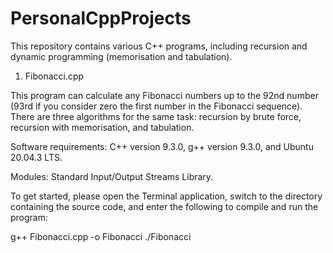 # PersonalCppProjects
This repository contains various C++ programs, including recursion and dynamic programming (memorisation and tabulation).

1. Fibonacci.cpp

This program can calculate any Fibonacci numbers up to the 92nd number (93rd if you consider zero the first number in the Fibonacci sequence). There are three algorithms for the same task: recursion by brute force, recursion with memorisation, and tabulation.

Software requirements: C++ version 9.3.0, g++ version 9.3.0, and Ubuntu 20.04.3 LTS.

Modules: Standard Input/Output Streams Library.

To get started, please open the Terminal application, switch to the directory containing the source code, and enter the following to compile and run the program:

g++ Fibonacci.cpp -o Fibonacci
./Fibonacci

